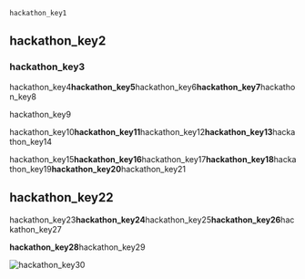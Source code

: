 ```ngMeta
hackathon_key1
```
## hackathon_key2
### hackathon_key3
hackathon_key4**hackathon_key5**hackathon_key6**hackathon_key7**hackathon_key8

hackathon_key9

hackathon_key10**hackathon_key11**hackathon_key12**hackathon_key13**hackathon_key14

hackathon_key15**hackathon_key16**hackathon_key17**hackathon_key18**hackathon_key19**hackathon_key20**hackathon_key21

## hackathon_key22
hackathon_key23**hackathon_key24**hackathon_key25**hackathon_key26**hackathon_key27

**hackathon_key28**hackathon_key29


![hackathon_key30](https://merakidebug.s3.ap-south-1.amazonaws.com/course_images/dry-run/assets/mobile-stand-record-video.jpg)

